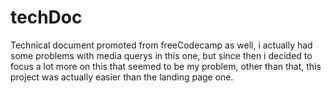 # techDoc

Technical document promoted from freeCodecamp as well, i actually had some problems with media querys in this one, but since then i decided to focus a lot more on this that seemed to be my problem, other than that, this project was actually easier than the landing page one.
